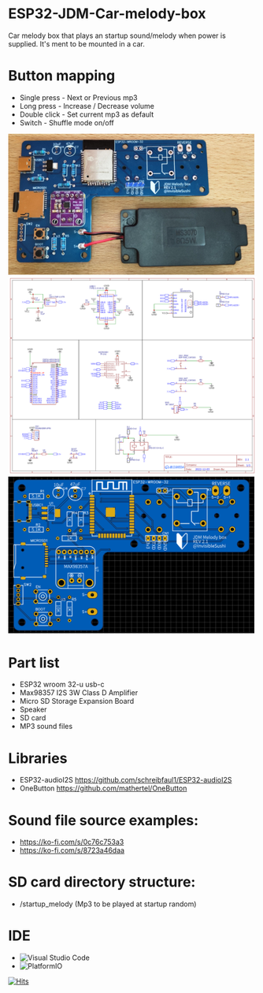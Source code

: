 # ESP32-JDM-Car-melody-box

Car melody box that plays an startup sound/melody when power is supplied. It's ment to be mounted in a car.

# Button mapping
- Single press  - Next or Previous mp3
- Long press    - Increase / Decrease volume
- Double click  - Set current mp3 as default
- Switch        - Shuffle mode on/off

<img src="/Images/Prototype.png" width="500" />
<img src="/Images/Schematic%20diagram.png" width="800" />
<img src="/Images/PCB.png" width="500" />

# Part list
- ESP32 wroom 32-u usb-c
- Max98357 I2S 3W Class D Amplifier
- Micro SD Storage Expansion Board
- Speaker
- SD card
- MP3 sound files

# Libraries
- ESP32-audioI2S https://github.com/schreibfaul1/ESP32-audioI2S
- OneButton https://github.com/mathertel/OneButton

# Sound file source examples:
- https://ko-fi.com/s/0c76c753a3
- https://ko-fi.com/s/8723a46daa

# SD card directory structure:
- /startup_melody (Mp3 to be played at startup random)

# IDE
- ![Visual Studio Code](https://img.shields.io/badge/Visual%20Studio%20Code-0078d7.svg?style=for-the-badge&logo=visual-studio-code&logoColor=white)
- ![PlatformIO](https://img.shields.io/badge/-PlatformIO-FF7F00.svg?style=for-the-badge&logoColor=white)

[![Hits](https://hits.seeyoufarm.com/api/count/incr/badge.svg?url=https%3A%2F%2Fgithub.com%2Finvisiblesushi%2FESP32-JDM-Car-melody-box&count_bg=%2379C83D&title_bg=%23555555&icon=&icon_color=%23E7E7E7&title=hits&edge_flat=false)](https://hits.seeyoufarm.com)
